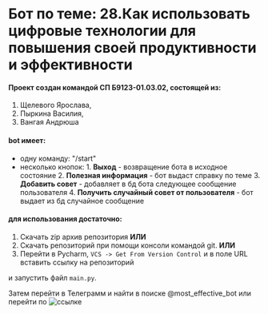 # Бот по теме: 28.Как использовать цифровые технологии для повышения своей продуктивности и эффективности

#### Проект создан командой СП Б9123-01.03.02, состоящей из:    
  1. Щелевого Ярослава,    
  2. Пыркина Василия,    
  3. Вангая Андрюша    

#### bot имеет:
  - одну команду: "/start"
  - несколько кнопок:
        1. **Выход** - возвращение бота в исходное состояние 
        2. **Полезная информация** - бот выдаст справку по теме
        3. **Добавить совет** - добавляет в бд бота следующее сообщение пользователя
        4. **Получить случайный совет от пользователя** - бот выдает из бд случайное сообщение
  

#### для использования достаточно:
  1. Скачать zip архив репозитория **ИЛИ**
  2. Скачать репозиторий при помощи консоли командой git.  **ИЛИ**
  3. Перейти в Pycharm, `VCS -> Get From Version Control` и в поле URL вставить ссылку на репозиторий

и запустить файл `main.py`.

Затем перейти в Телеграмм и найти в поиске @most_effective_bot или перейти по ![ссылке](t.me/most_effective_bot)
